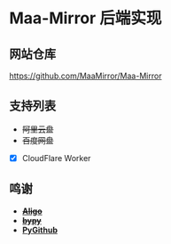 # Maa-Mirror 后端实现

## 网站仓库
https://github.com/MaaMirror/Maa-Mirror

## 支持列表
- ~~阿里云盘~~
- ~~百度网盘~~
- [x] CloudFlare Worker

## 鸣谢
- ~~**[Aligo](https://github.com/foyoux/aligo)**~~
- ~~**[bypy](https://github.com/houtianze/bypy)**~~
- **[PyGithub](https://github.com/PyGithub/PyGithub)**